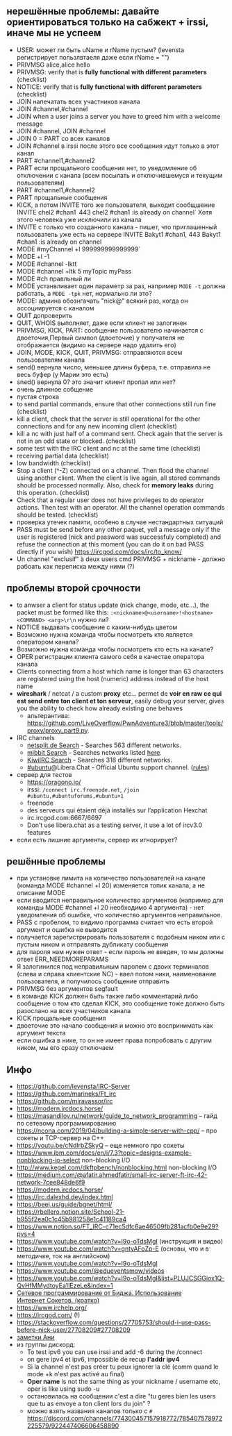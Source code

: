 ## нерешённые проблемы: давайте ориентироваться только на сабжект + irssi, иначе мы не успеем
* USER: может ли быть uName и rName пустым? (levensta регистрирует пользлвтаеля даже если rName = "")
* PRIVMSG alice,alice hello
* PRIVMSG: verify that is **fully functional with different parameters** (checklist)
* NOTICE: verify that is **fully functional with different parameters** (checklist)
* JOIN напечатать всех участников канала
* JOIN #сhannel,#сhannel
* JOIN when a user joins a server you have to greed him with a welcome message
* JOIN #channel, JOIN #channel
* JOIN 0 = PART со всех каналов
* JOIN #channel в irssi после этого все сообщения идут только в этот канал 
* PART #channel1,#channel2
* PART если прощального сообщения нет, то уведомление об отключении с канала (всем посылать и отключившемуся и текущим пользователям)
* PART #channel1,#channel2
* PART прощальные сообщения
* KICK, а потом INVITE того же пользователя, выходит сообщшение INVITE chel2 #chan1` `443 chel2 #chan1 :is already on channel` Хотя этого человека уже исключили из канала
* INVITE с только что созданного канала - пишет, что приглашенный пользователь уже есть на сервере INVITE Bakyt1 #chan1, 443 Bakyt1 #chan1 :is already on channel
* MODE #myChannel +l 999999999999999`
* MODE +l -1
* MODE #channel -lktt
* MODE #channel +ltk 5 myTopic myPass
* MODE #ch правльный ли
* MODE устанвливает один параметр за раз, например `MODE -t` должна работать, а `MODE -tpk` нет, нормально ли это?
* MODE: админа обознгачать "nick@" всякий раз, когда он ассоциируется с каналом
* QUIT допроверить 
* QUIT, WHOIS выполняет, даже если клиент не залогинен
* PRIVMSG, KICK, PART: сообщение пользователю начинается с двоеточия,Первый символ (двоеточие) у получателя не отображается (видимо на сервере надо удалить его)
* JOIN, MODE, KICK, QUIT, PRIVMSG: отправляются всем пользователям канала
* send() вернула число, меньшее длины буфера, т.е. отправила не весь буфер (у Марии это есть)
* sned() вернула 0? это значит клиент пропал или нет?
* очень длинное собщение
* пустая строка
* to send partial commands, ensure that other connections still run fine (checklist)
* kill a client, check that the server is still operational for the other connections and for any new incoming client (checklist)
* kill a nc with just half of a command sent. Check again that the server is not in an odd state or blocked. (checklist)
* some test with the IRC client and nc at the same time (checklist)
* receiving partial data (checklist)
* low bandwidth (checklist)
* Stop a client (^-Z) connected on a channel. Then flood the channel using another client. When the client is live again, all stored commands should be processed normally. Also, check for **memory leaks** during this operation. (checklist)
* Check that a regular user does not have privileges to do operator actions. Then test with an operator. All the channel operation commands should be tested. (checklist)
* проверка утечек памяти, особено в случае нестандартных ситуаций
* PASS must be send before any other paquet, yell a message only if the user is registered (nick and password was successfuly completed) and refuse the connection at this moment (you can do it on bad PASS directly if you wish) https://ircgod.com/docs/irc/to_know/
* Un channel "exclusif" à deux users cmd PRIVMSG + nickname - должно рабоать как переписка между ними (?)

## проблемы второй срочности
* to anwser a client for status update (nick change, mode, etc…), the packet must be formed like this: `:<nickname>@<username>!<hostname> <COMMAND> <arg>\r\n` нужно ли?
* NOTICE выдавать сообщение с каким-нибудь цветом
* Возможно нужна команда чтобы посмотреть кто является оператором канала?
* Возможно нужна команда чтобы посмотреть кто есть на канале?
* OPER регистрации клиента самого себя в качестве оператора канала
* Clients connecting from a host which name is longer than 63 characters are registered using the host (numeric) address instead of the host name
* **wireshark** / netcat / a custom **proxy** etc… permet de **voir en raw ce qui est send entre ton client et ton serveur**, easily debug your server, gives you the ability to check how already existing one behaves 
  + альтерантива: https://github.com/LiveOverflow/PwnAdventure3/blob/master/tools/proxy/proxy_part9.py.
* IRC channels
  + [netsplit.de Search](https://netsplit.de/channels/ ) - Searches 563 different networks.
  + [mibbit Search](https://search.mibbit.com) - Searches networks listed [here](https://search.mibbit.com/networks).
  + [KiwiIRC Search](https://kiwiirc.com/search) - Searches 318 different networks.
  + [#ubuntu](https://wiki.ubuntu.com/IRC/ChannelList)@Libera.Chat - Official Ubuntu support channel. ([rules](https://wiki.ubuntu.com/IRC/Guidelines))
* сервер для тестов
  + https://oragono.io/
  + irssi: `/connect irc.freenode.net`, `/join #ubuntu,#ubuntuforums,#ubuntu+1`
  + freenode
  + des serveurs qui étaient déjà installés sur l’application Hexchat
  + irc.ircgod.com:6667/6697
  + Don’t use libera.chat as a testing server, it use a lot of ircv3.0 features
* если есть лишние аргументы, сервер их игнорирует?

## решённые проблемы
* при установке лимита на количество пользователей на канале (команда MODE #channel +l 20) изменяется топик канала, а не описание MODE
* если вводится неправильное количество аргументов (например для команды MODE #channel +l 20 необходимо 4 аргумента) - нет уведомления об ошибке, что количество аргументов неправильное.
* PASS  с пробелом, то видимо программа считает что есть второй аргумент и ошибка не выводится
* получается зарегистрировать пользователя с подобным ником или с пустым ником и отправлять дубликату сообщения
* для пароля нам нужен ответ - если пароль не введен, то мы должны ответ ERR_NEEDMOREPARAMS
* Я залогинился под неправильным паролем с двоих терминалов (слева и справа клиентские NC) - ввел потом ники, наименование пользователя, и получилось сообщение отправить
* PRIVMSG без аргументов segfault 
* в команде KICK должен быть также либо комментарий либо сообщение о том кто сделал KICK, это сообщение тоже должно быть разослано на всех участников канала 
* KICK прощальные сообщения
* двоеточие это начало сообщения и можно это воспринимать как аргумент текста
* если ошибка в нике, то он не имеет права попробовать с другим ником, мы его сразу отключаем

## Инфо
* https://github.com/levensta/IRC-Server
* https://github.com/marineks/Ft_irc
* https://github.com/miravassor/irc
* https://modern.ircdocs.horse/
* https://masandilov.ru/network/guide_to_network_programming – гайд по сетевому программированию
* https://ncona.com/2019/04/building-a-simple-server-with-cpp/ – про сокеты и TCP-сервер на C++
* https://youtu.be/cNdlrbZSkyQ – еще немного про сокеты
* https://www.ibm.com/docs/en/i/7.3?topic=designs-example-nonblocking-io-select non-blocking I/O
* http://www.kegel.com/dkftpbench/nonblocking.html non-blocking I/O
* https://medium.com/@afatir.ahmedfatir/small-irc-server-ft-irc-42-network-7cee848de6f9  
* https://modern.ircdocs.horse/   
* https://irc.dalexhd.dev/index.html  
* https://beej.us/guide/bgnet/html/  
* https://rbellero.notion.site/School-21-b955f2ea0c1c45b981258e1c41189ca4   
* https://www.notion.so/FT_IRC-c71ec5dfc6ae46509fb281acfb0e9e29?pvs=4  
* https://www.youtube.com/watch?v=I9o-oTdsMgI (инструкция и видео)   
* https://www.youtube.com/watch?v=gntyAFoZp-E (основы, что и в методичке, ток на английском)  
* https://www.youtube.com/watch?v=I9o-oTdsMgI  
* https://www.youtube.com/@edueventsmow/videos  
* https://www.youtube.com/watch?v=I9o-oTdsMgI&list=PLUJCSGGiox1Q-QvHfMMydtoyEa1IEzeLe&index=1   
* [Сетевое программирование от Биджа. Использование	Интернет Сокетов. (кратко)](https://github.com/bakyt92/11_ft_irc/blob/master/docs/book_sockets_short.md)   
* https://www.irchelp.org/
* https://ircgod.com/ (!)
* https://stackoverflow.com/questions/27705753/should-i-use-pass-before-nick-user/27708209#27708209
* [заметки Ани](https://github.com/akostrik/CPP_modules_42)
* из группы дискорд:
  + To test ipv6 you can use irssi and add -6 during the /connect
  + on gere ipv4 et ipv6, impossible de recup **l'addr ipv4**
  + Si la channel n'est pas créer tu peux ignorer la clé (comm quand le mode +k n'est pas activé au final)
  + **Oper name** is not the same thing as your nickname / username etc, oper is like using sudo -u
  + остановилась на сообщении c'est a dire "tu geres bien les users que tu as envoye a ton client lors du join" ?
  + можно взять названия каналов только с `#` https://discord.com/channels/774300457157918772/785407578972225579/922447406606458890
